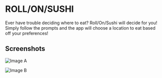 # ROLL/ON/SUSHI

Ever have trouble deciding where to eat? Roll/On/Sushi will decide for you! Simply follow the prompts and the app will choose a location to eat based off your preferences!

## Screenshots

![Image A](https://github.com/Ha-So/roll_on_sushi/blob/master/images/rSushi.PNG)

![Image B](https://github.com/Ha-So/roll_on_sushi/blob/master/images/rSushi2.PNG)
